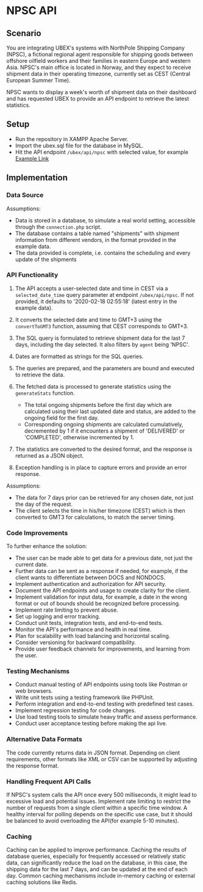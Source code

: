 # NPSC API

## Scenario

You are integrating UBEX's systems with NorthPole Shipping Company (NPSC), a fictional regional agent responsible for shipping goods between offshore oilfield workers and their families in eastern Europe and western Asia. NPSC's main office is located in Norway, and they expect to receive shipment data in their operating timezone, currently set as CEST (Central European Summer Time).

NPSC wants to display a week's worth of shipment data on their dashboard and has requested UBEX to provide an API endpoint to retrieve the latest statistics.
## Setup
- Run the repository in XAMPP Apache Server.
- Import the ubex.sql file for the database in MySQL.
- Hit the API endpoint `/ubex/api/npsc` with selected value, for example [Example Link](http://localhost/ubex/api/npsc/?select_date_time=2020-02-1%2002:55:18)

## Implementation

### Data Source

Assumptions:
- Data is stored in a database, to simulate a real world setting, accessible through the `connection.php` script.
- The database contains a table named "shipments" with shipment information from different vendors, in the format provided in the example data.
- The data provided is complete, i.e. contains the scheduling and every update of the shipments

### API Functionality

1. The API accepts a user-selected date and time in CEST via a `selected_date_time` query parameter at endpoint `/ubex/api/npsc`. If not provided, it defaults to '2020-02-18 02:55:18' (latest entry in the example data).

2. It converts the selected date and time to GMT+3 using the `convertToGMT3` function, assuming that CEST corresponds to GMT+3.

3. The SQL query is formulated to retrieve shipment data for the last 7 days, including the day selected. It also filters by `agent` being 'NPSC'.

4. Dates are formatted as strings for the SQL queries.

5. The queries are prepared, and the parameters are bound and executed to retrieve the data.

6. The fetched data is processed to generate statistics using the `generateStats` function.
    - The total ongoing shipments before the first day which are calculated using their last updated date and status,    are added to the ongoing field for the first day.
    - Corresponding ongoing shipments are calculated cumulatively, decremented by 1 if it encounters a shipment of 'DELIVERED' or 'COMPLETED', otherwise incremented by 1.

7. The statistics are converted to the desired format, and the response is returned as a JSON object.

8. Exception handling is in place to capture errors and provide an error response.

Assumptions:
- The data for 7 days prior can be retrieved for any chosen date, not just the day of the request.
- The client selects the time in his/her timezone (CEST) which is then converted to GMT3 for calculations, to match the server timing.

### Code Improvements

To further enhance the solution:

- The user can be made able to get data for a previous date, not just the current date.
- Further data can be sent as a response if needed, for example, if the client wants to differentiate between DOCS and NONDOCS.
- Implement authentication and authorization for API security.
- Document the API endpoints and usage to create clarity for the client.
- Implement validation for input data, for example, a date in the wrong format or out of bounds should be recognized before processing.
- Implement rate limiting to prevent abuse.
- Set up logging and error tracking.
- Conduct unit tests, integration tests, and end-to-end tests.
- Monitor the API's performance and health in real time.
- Plan for scalability with load balancing and horizontal scaling.
- Consider versioning for backward compatibility.
- Provide user feedback channels for improvements, and learning from the user.

### Testing Mechanisms

- Conduct manual testing of API endpoints using tools like Postman or web browsers.
- Write unit tests using a testing framework like PHPUnit.
- Perform integration and end-to-end testing with predefined test cases.
- Implement regression testing for code changes.
- Use load testing tools to simulate heavy traffic and assess performance.
- Conduct user acceptance testing before making the api live.

### Alternative Data Formats

The code currently returns data in JSON format. Depending on client requirements, other formats like XML or CSV can be supported by adjusting the response format.

### Handling Frequent API Calls

If NPSC's system calls the API once every 500 milliseconds, it might lead to excessive load and potential issues. Implement rate limiting to restrict the number of requests from a single client within a specific time window. A healthy interval for polling depends on the specific use case, but it should be balanced to avoid overloading the API(for example 5-10 minutes).

### Caching

Caching can be applied to improve performance. Caching the results of database queries, especially for frequently accessed or relatively static data, can significantly reduce the load on the database, in this case, the shipping data for the last 7 days, and can be updated at the end of each day. Common caching mechanisms include in-memory caching or external caching solutions like Redis.

